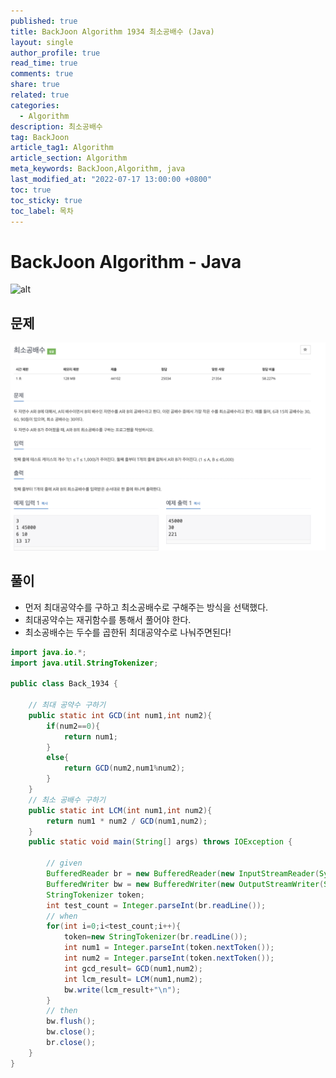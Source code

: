 ```yaml
---
published: true
title: BackJoon Algorithm 1934 최소공배수 (Java)
layout: single
author_profile: true
read_time: true
comments: true
share: true
related: true
categories:
  - Algorithm
description: 최소공배수
tag: BackJoon
article_tag1: Algorithm
article_section: Algorithm
meta_keywords: BackJoon,Algorithm, java
last_modified_at: "2022-07-17 13:00:00 +0800"
toc: true
toc_sticky: true
toc_label: 목차
---
```


# BackJoon Algorithm - Java

![alt](https://d2gd6pc034wcta.cloudfront.net/images/logo@2x.png)

## 문제

![alt](/assets/images/post/Algorithm/1934.png)

## 풀이

- 먼저 최대공약수를 구하고 최소공배수로 구해주는 방식을 선택했다.
- 최대공약수는 재귀함수를 통해서 풀어야 한다.
- 최소공배수는 두수를 곱한뒤 최대공약수로 나눠주면된다!

```java
import java.io.*;
import java.util.StringTokenizer;

public class Back_1934 {

    // 최대 공약수 구하기
    public static int GCD(int num1,int num2){
        if(num2==0){
            return num1;
        }
        else{
            return GCD(num2,num1%num2);
        }
    }
    // 최소 공배수 구하기
    public static int LCM(int num1,int num2){
        return num1 * num2 / GCD(num1,num2);
    }
    public static void main(String[] args) throws IOException {

        // given
        BufferedReader br = new BufferedReader(new InputStreamReader(System.in));
        BufferedWriter bw = new BufferedWriter(new OutputStreamWriter(System.out));
        StringTokenizer token;
        int test_count = Integer.parseInt(br.readLine());
        // when
        for(int i=0;i<test_count;i++){
            token=new StringTokenizer(br.readLine());
            int num1 = Integer.parseInt(token.nextToken());
            int num2 = Integer.parseInt(token.nextToken());
            int gcd_result= GCD(num1,num2);
            int lcm_result= LCM(num1,num2);
            bw.write(lcm_result+"\n");
        }
        // then
        bw.flush();
        bw.close();
        br.close();
    }
}


```
